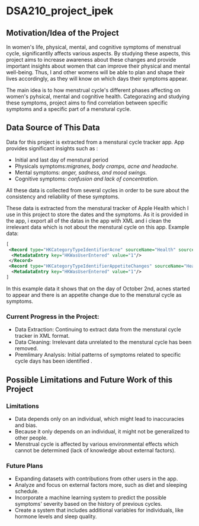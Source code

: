 # DSA210_project_ipek

## Motivation/Idea of the Project 

In women's life, physical, mental, and cognitive symptoms of menstrual cycle, significantlly affects various aspects. By studying these aspects, this project aims to increase awareness about these changes and provide important insights about women that can improve their physical and mental well-being. Thus, I and other womens will be able to plan and shape their lives accordingly, as they will know on which days their symptoms appear.

The main idea is to how menstrual cycle's different phases affecting on women's pyhsical, mental and cognitive health. Categorazing and studying these symptoms, project aims to find correlation between specific symptoms and a specific part of a menstural cycle.


## Data Source of This Data

Data for this project is extracted from a menstural cycle tracker app. App provides significant insights such as :
  * Initial and last day of menstural period
  * Physicals symptoms:_migranes, body cramps, acne and headache._
  * Mental symptoms: _anger, sadness, and mood swings._
  * Cognitive symptoms: _confusion and lack of concentration._

All these data is collected from several cycles in order to be sure about the consistency and reliability of these symptoms.

These data is extracted from the menstural tracker of Apple Health which I use in this project to store the dates and the symptoms. As it is provided in the app, i export all of the datas in the app with XML and i clean the irrelevant data which is not about the menstural cycle on this app.
Example data:

```xml
[
 <Record type="HKCategoryTypeIdentifierAcne" sourceName="Health" sourceVersion="17.6.1" creationDate="2024-10-2 17:07:42 +0300" startDate="2024-10-2 12:00:00 +0300" endDate="2024-10-2  12:00:00 +0300" value="HKCategoryValueSeverityUnspecified">
  <MetadataEntry key="HKWasUserEntered" value="1"/>
 </Record>
 <Record type="HKCategoryTypeIdentifierAppetiteChanges" sourceName="Health" sourceVersion="17.6.1" creationDate="2024-10-2 17:07:42 +0300" startDate="2024-10-2 12:00:00 +0300" endDate="2024-10-2 12:00:00 +0300" value="HKCategoryValueAppetiteChangesUnspecified">
  <MetadataEntry key="HKWasUserEntered" value="1"/>
]
 ```
In this example data it shows that on the day of October 2nd, acnes started to appear and there is an appetite change due to the menstural cycle as symptoms.

### Current Progress in the Project:

 * Data Extraction: Continuing to extract data from the menstural cycle tracker in XML format.
 * Data Cleaning: Irrelevant data unrelated to the menstural cycle has been removed.
 * Premlimary Analysis: Initial patterns of symptoms related to specific cycle days has been identified .



 
## Possible Limitations and Future Work of this Project

### Limitations
* Data depends only on an individual, which might lead to inaccuracies and bias.
* Because it only depends on an individual, it might not be generalized to other people.
* Menstrual cycle is affected by various environmental effects which cannot be determined (lack of knowledge about external factors).

### Future Plans
* Expanding datasets with contributions from other users in the app.
* Analyze and focus on external factors more, such as diet and sleeping schedule.
* Incorporate a machine learning system to predict the possible symptoms' severity based on the history of previous cycles.
* Create a system that includes additional variables for individuals, like hormone levels and sleep quality.

    

  
